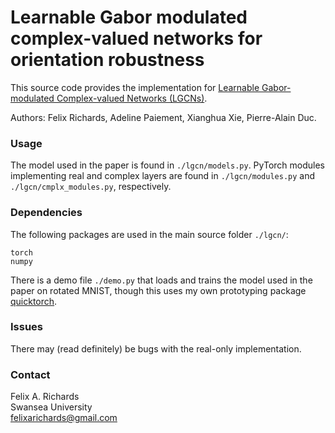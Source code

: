 # Learnable Gabor modulated complex-valued networks for orientation robustness

This source code provides the implementation for [Learnable Gabor-modulated Complex-valued Networks (LGCNs)](https://arxiv.org/abs/2011.11734).

Authors: Felix Richards, Adeline Paiement, Xianghua Xie, Pierre-Alain Duc.

### Usage

The model used in the paper is found in `./lgcn/models.py`. PyTorch modules implementing real and complex layers are found in `./lgcn/modules.py` and `./lgcn/cmplx_modules.py`, respectively.

### Dependencies

The following packages are used in the main source folder `./lgcn/`:

```
torch
numpy
```

There is a demo file `./demo.py` that loads and trains the model used in the paper on rotated MNIST, though this uses my own prototyping package [quicktorch](https://github.com/felixrichards/quicktorch).

### Issues

There may (read definitely) be bugs with the real-only implementation.

### Contact

Felix A. Richards <br/>
Swansea University <br/>
felixarichards@gmail.com <br/>